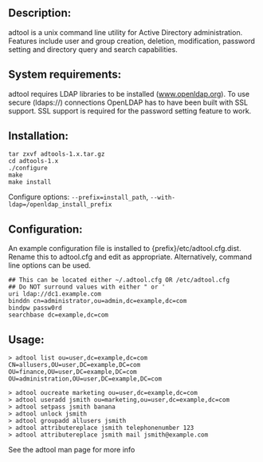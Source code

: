## Description:
adtool is a unix command line utility for Active Directory administration.  Features include user and group creation, deletion, modification, password setting and directory query and search capabilities.

## System requirements:
adtool requires LDAP libraries to be installed (www.openldap.org).  To use secure (ldaps://) connections OpenLDAP has to have been built with SSL support.  SSL support is required for the password setting feature to work.

## Installation:
```
tar zxvf adtools-1.x.tar.gz
cd adtools-1.x
./configure
make
make install
```

Configure options: `--prefix=install_path`, `--with-ldap=/openldap_install_prefix`

## Configuration:
An example configuration file is installed to {prefix}/etc/adtool.cfg.dist.  Rename this to adtool.cfg and edit as appropriate.  Alternatively, command line options can be used.

```
## This can be located either ~/.adtool.cfg OR /etc/adtool.cfg
## Do NOT surround values with either " or '
uri ldap://dc1.example.com
binddn cn=administrator,ou=admin,dc=example,dc=com
bindpw passw0rd
searchbase dc=example,dc=com
```

## Usage:
```
> adtool list ou=user,dc=example,dc=com
CN=allusers,OU=user,DC=example,DC=com
OU=finance,OU=user,DC=example,DC=com
OU=administration,OU=user,DC=example,DC=com

> adtool oucreate marketing ou=user,dc=example,dc=com
> adtool useradd jsmith ou=marketing,ou=user,dc=example,dc=com
> adtool setpass jsmith banana
> adtool unlock jsmith
> adtool groupadd allusers jsmith
> adtool attributereplace jsmith telephonenumber 123
> adtool attributereplace jsmith mail jsmith@example.com
```

See the adtool man page for more info


